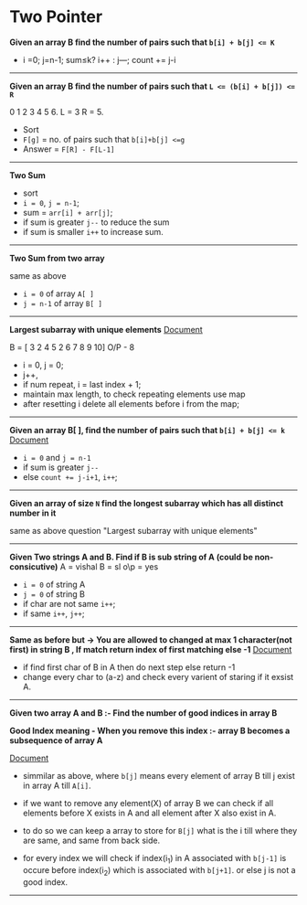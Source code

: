 # Two Pointer

**Given an array B find the number of pairs such that `b[i] + b[j] <= K`**

- i =0; j=n-1; sum≤k? i++ : j—; count += j-i

---

**Given an array B find the number of pairs such that `L <= (b[i] + b[j]) <= R`**

0 1 2 3 4 5 6.
L = 3  R = 5.
- Sort
- `F[g]` = no. of pairs such that `b[i]+b[j] <=g`
- Answer = `F[R] - F[L-1]`

---

**Two Sum**

- sort
- `i = 0`, `j = n-1`;
- sum = `arr[i] + arr[j]`;
- if sum is greater `j--` to reduce the sum
- if sum is smaller `i++` to increase sum.

---

**Two Sum from two array**

same as above
- `i = 0` of array `A[ ]` 
- `j = n-1` of array `B[ ]`

---

**Largest subarray with unique elements**
[Document](https://docs.google.com/document/d/1Utku2AUwPW4iiXhQDi-MUzMpyNm_78VCCWec55g2cas/edit)

B = [ 3 2 4 5 2 6 7 8 9 10] 
O/P - 8 

- i = 0, j = 0;
- j++, 
- if num repeat, i = last index + 1;
- maintain max length, to check repeating elements use map
- after resetting i delete all elements before i from the map;

---

**Given an array B[ ], find the number of pairs such that `b[i] + b[j] <= k`**
[Document](https://docs.google.com/document/d/1BAtrKGHmF-OxSRuHtrdtR_5iG24nIGi1Oa7mjEKaumY/edit)

- `i = 0` and `j = n-1`
- if sum is greater `j--` 
- else `count += j-i+1`, `i++`;

---

**Given an array of size `N` find the longest subarray which has all distinct number in it**

same as above question 
"Largest subarray with unique elements"

---

**Given Two strings A and B. Find if B is sub string of A (could be non-consicutive)**
A = vishal
B = sl
o\p = yes

- `i = 0` of string A
- `j = 0` of string B
- if char are not same `i++`;
- if same `i++`, `j++`;

---

**Same as before but -> You are allowed to changed at max 1 character(not first) in string B , If match return index of first matching else -1**
[Document](https://docs.google.com/document/d/1xEhtam-dLx9GABHz0xAphXWq0NaQ6uCYTUYwA3P9R1k/edit)

- if find first char of B in A then do next step else return -1
- change every char to (a-z) and check every varient of staring if it exsist A.

---

**Given two array A and B :- Find the number of good indices in array B**

**Good Index meaning - When you remove this index :- array B becomes a subsequence of array A**

[Document](https://docs.google.com/document/d/18JsYIqpFFBRxa9k63jeotMcPnGeU9-rlC3IvNEGw-8s/edit)

- simmilar as above, where `b[j]` means every element of array B till j exist in array A till `A[i]`.

- if we want to remove any element(X) of array B we can check if all elements before X exists in A and all element after X also exist in A. 

- to do so we can keep a array to store for `B[j]` what is the i till where they are same, and same from back side.

- for every index we will check if index(i<sub>1</sub>) in A associated with `b[j-1]` is occure before index(i<sub>2</sub>) which is associated with `b[j+1]`. or else j is not a good index.

---
